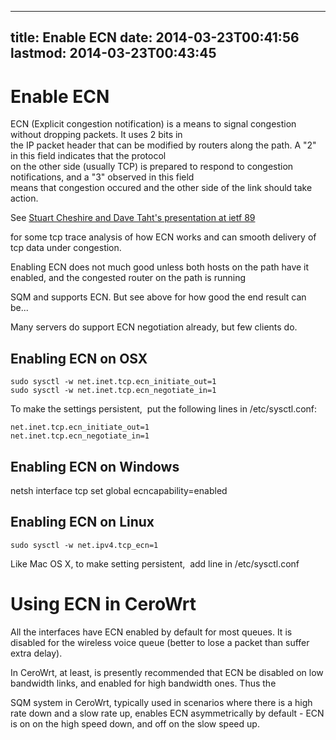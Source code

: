 
---
title: Enable ECN
date: 2014-03-23T00:41:56
lastmod: 2014-03-23T00:43:45
---
Enable ECN
==========

ECN (Explicit congestion notification) is a means to signal congestion
without dropping packets. It uses 2 bits in\
the IP packet header that can be modified by routers along the path. A
"2" in this field indicates that the protocol\
on the other side (usually TCP) is prepared to respond to congestion
notifications, and a "3" observed in this field\
means that congestion occured and the other side of the link should take
action.

See [Stuart Cheshire and Dave Taht's presentation at ietf
89](http://www.ietf.org/proceedings/89/slides/slides-89-tsvarea-1.pdf)

for some tcp trace analysis of how ECN works and can smooth delivery of
tcp data under congestion.

Enabling ECN does not much good unless both hosts on the path have it
enabled, and the congested router on the path is running
<link>SQM</link> and supports ECN. But see above for how good the end
result can be...

Many servers do support ECN negotiation already, but few clients do.

Enabling ECN on OSX
-------------------

    sudo sysctl -w net.inet.tcp.ecn_initiate_out=1  
    sudo sysctl -w net.inet.tcp.ecn_negotiate_in=1  

To make the settings persistent,  put the following lines in
/etc/sysctl.conf:

    net.inet.tcp.ecn_initiate_out=1 
    net.inet.tcp.ecn_negotiate_in=1

Enabling ECN on Windows
-----------------------

netsh interface tcp set global ecncapability=enabled

Enabling ECN on Linux
---------------------

    sudo sysctl -w net.ipv4.tcp_ecn=1   

Like Mac OS X, to make setting persistent,  add line in /etc/sysctl.conf

Using ECN in CeroWrt
====================

All the interfaces have ECN enabled by default for most queues. It is
disabled for the wireless voice queue (better to lose a packet than
suffer extra delay).

In CeroWrt, at least, is presently recommended that ECN be disabled on
low bandwidth links, and enabled for high bandwidth ones. Thus the
<link>SQM</link> system in CeroWrt, typically used in scenarios where
there is a high rate down and a slow rate up, enables ECN asymmetrically
by default - ECN is on on the high speed down, and off on the slow speed
up.
